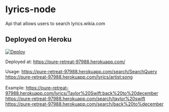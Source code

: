 # lyrics-node
Api that allows users to search lyrics.wikia.com

## Deployed on Heroku

[![Deploy](https://www.herokucdn.com/deploy/button.svg)](https://heroku.com/deploy)

Deployed at: 
https://pure-retreat-97988.herokuapp.com/ <del>

Usage: https://pure-retreat-97988.herokuapp.com/search/SearchQuery<br>
       https://pure-retreat-97988.herokuapp.com/lyrics/artist:song<br><br>
Example:
https://pure-retreat-97988.herokuapp.com/lyrics/Taylor%20Swift:back%20to%20december<br>
https://pure-retreat-97988.herokuapp.com/search/taylor%20swift<br>
https://pure-retreat-97988.herokuapp.com/search/back%20to%december<br>

                     




